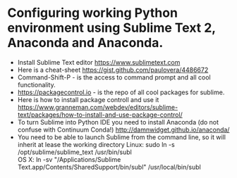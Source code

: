  # Configuring working Python environment using Sublime Text 2, Anaconda and Anaconda.
- Install Sublime Text editor https://www.sublimetext.com
- Here is a cheat-sheet https://gist.github.com/paulovera/4486672
- Command-Shift-P - is the access to command prompt and all cool functionality.
- https://packagecontrol.io - is the repo of all cool packages for sublime.
- Here is how to install package controll and use it https://www.granneman.com/webdev/editors/sublime-text/packages/how-to-install-and-use-package-control/
- To turn Sublime into Python IDE you need to install Anaconda (do not confuse with Continuum Conda!) http://damnwidget.github.io/anaconda/
- You need to be able to launch Sublime from the command line, so it will inherit at lease the working directory
Linux: sudo ln -s /opt/sublime/sublime_text /usr/bin/subl    
OS X: ln -sv "/Applications/Sublime Text.app/Contents/SharedSupport/bin/subl" /usr/local/bin/subl
